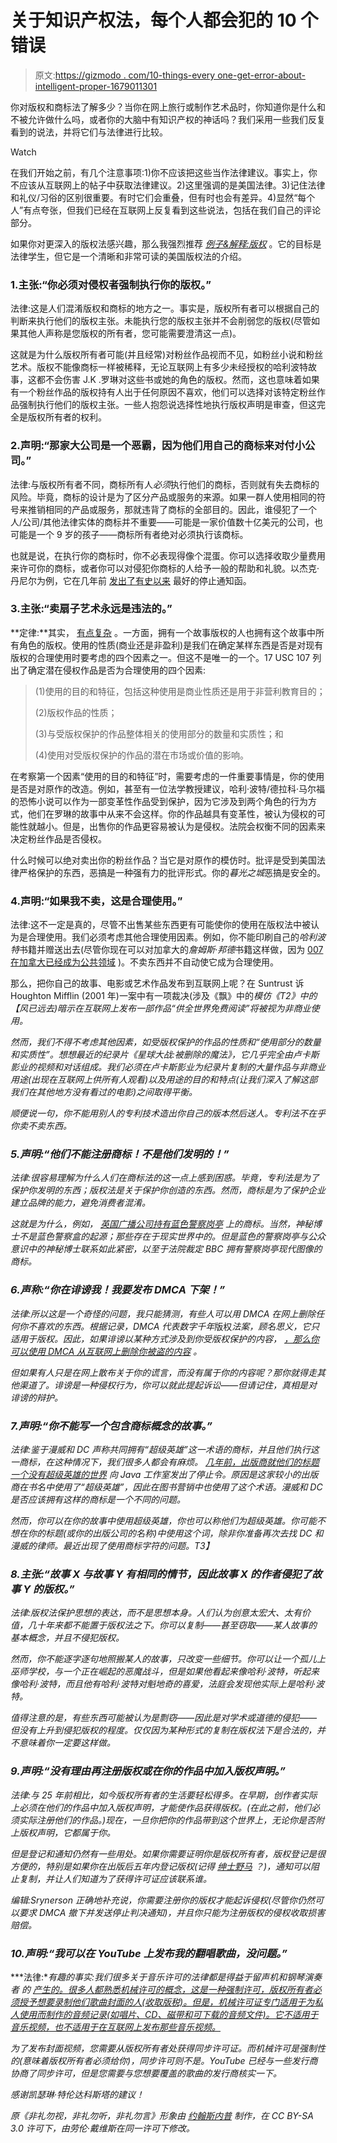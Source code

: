 # 关于知识产权法，每个人都会犯的 10 个错误

> 原文:[https://gizmodo . com/10-things-every one-get-error-about-intelligent-proper-1679011301](https://gizmodo.com/10-things-everyone-gets-wrong-about-intellectual-proper-1679011301)

你对版权和商标法了解多少？当你在网上旅行或制作艺术品时，你知道你是什么和不被允许做什么吗，或者你的大脑中有知识产权的神话吗？我们采用一些我们反复看到的说法，并将它们与法律进行比较。

Watch

在我们开始之前，有几个注意事项:1)你不应该把这些当作法律建议。事实上，你不应该从互联网上的帖子中获取法律建议。2)这里强调的是美国法律。3)记住法律和礼仪/习俗的区别很重要。有时它们会重叠，但有时也会有差异。4)显然“每个人”有点夸张，但我们已经在互联网上反复看到这些说法，包括在我们自己的评论部分。

如果你对更深入的版权法感兴趣，那么我强烈推荐 [*例子&解释:版权*](http://www.amazon.com/Examples-Explanations-Copyright-Stephen-McJohn/dp/1454803312?asc_campaign=InlineText&asc_refurl=https://gizmodo.com/10-things-everyone-gets-wrong-about-intellectual-proper-1679011301&asc_source=&tag=kinjagizmodolink-20) 。它的目标是法律学生，但它是一个清晰和非常可读的美国版权法的介绍。

### 1.主张:“你必须对侵权者强制执行你的版权。”

法律:这是人们混淆版权和商标的地方之一。事实是，版权所有者可以根据自己的判断来执行他们的版权主张。未能执行您的版权主张并不会削弱您的版权(尽管如果其他人声称是您版权的所有者，您可能需要澄清这一点)。

这就是为什么版权所有者可能(并且经常)对粉丝作品视而不见，如粉丝小说和粉丝艺术。版权不能像商标一样被稀释，无论互联网上有多少未经授权的哈利波特故事，这都不会伤害 J.K .罗琳对这些书或她的角色的版权。然而，这也意味着如果有一个粉丝作品的版权持有人出于任何原因不喜欢，他们可以选择对该特定粉丝作品强制执行他们的版权主张。一些人抱怨说选择性地执行版权声明是审查，但这完全是版权所有者的权利。

### 2.声明:“那家大公司是一个恶霸，因为他们用自己的商标来对付小公司。”

法律:与版权所有者不同，商标所有人*必须*执行他们的商标，否则就有失去商标的风险。毕竟，商标的设计是为了区分产品或服务的来源。如果一群人使用相同的符号来推销相同的产品或服务，那就违背了商标的全部目的。因此，谁侵犯了一个人/公司/其他法律实体的商标并不重要——可能是一家价值数十亿美元的公司，也可能是一个 9 岁的孩子——商标所有者绝对必须执行该商标。

也就是说，在执行你的商标时，你不必表现得像个混蛋。你可以选择收取少量费用来许可你的商标，或者你可以对侵犯你商标的人给予一般的帮助和礼貌。以杰克·丹尼尔为例，它在几年前 [发出了有史以来](http://brokenpianoforpresident.com/2012/07/19/jack-daniels-lawsuit-the-full-scoop/) 最好的停止通知函。

### 3.主张:“卖扇子艺术永远是违法的。”

**定律:**其实， [有点复杂](https://gizmodo.com/are-fan-fiction-and-fan-art-legal-5933976) 。一方面，拥有一个故事版权的人也拥有这个故事中所有角色的版权。使用的性质(商业还是非盈利)是我们在确定某样东西是否是对现有版权的合理使用时要考虑的四个因素之一。但这不是唯一的一个。17 USC 107 列出了确定潜在侵权作品是否为合理使用的四个因素:

> (1)使用的目的和特征，包括这种使用是商业性质还是用于非营利教育目的；
> 
> (2)版权作品的性质；
> 
> (3)与受版权保护的作品整体相关的使用部分的数量和实质性；和
> 
> (4)使用对受版权保护的作品的潜在市场或价值的影响。

在考察第一个因素“使用的目的和特征”时，需要考虑的一件重要事情是，你的使用是否是对原作的改造。例如，甚至有一位法学教授建议，哈利·波特/德拉科·马尔福的恐怖小说可以作为一部变革性作品受到保护，因为它涉及到两个角色的行为方式，他们在罗琳的故事中从来不会这样。你的作品越具有变革性，被认为侵权的可能性就越小。但是，出售你的作品更容易被认为是侵权。法院会权衡不同的因素来决定粉丝作品是否侵权。

什么时候可以绝对卖出你的粉丝作品？当它是对原作的模仿时。批评是受到美国法律严格保护的东西，恶搞是一种强有力的批评形式。你的*暮光之城*恶搞是安全的。

### 4.声明:“如果我不卖，这是合理使用。”

法律:这不一定是真的，尽管不出售某些东西更有可能使你的使用在版权法中被认为是合理使用。我们必须考虑其他合理使用因素。例如，你不能印刷自己的*哈利波特*书籍并赠送出去(尽管你现在可以对加拿大的*詹姆斯·邦德*书籍这样做，因为 [007 在加拿大已经成为公共领域](https://gizmodo.com/what-does-it-mean-now-that-james-bonds-in-canadas-publi-1678191830) )。不卖东西并不自动使它成为合理使用。

那么，把你自己的故事、电影或艺术作品发布到互联网上呢？在 Suntrust 诉 Houghton Mifflin (2001 年)一案中有一项裁决(涉及《飘》中的*模仿《T2》中的【风已远去)暗示在互联网上发布一部作品“供全世界免费阅读”将被视为非商业使用。*

*然而，我们不得不考虑其他因素，如受版权保护的作品的性质和“使用部分的数量和实质性”。想想最近的纪录片《星球大战:被删除的魔法》，它几乎完全由卢卡斯影业的视频和对话组成。我们必须在卢卡斯影业为纪录片复制的大量作品与非商业用途(出现在互联网上供所有人观看)以及用途的目的和特点(让我们深入了解这部我们在其他地方没有看过的电影)之间取得平衡。*

*顺便说一句，你不能用别人的专利技术造出你自己的版本然后送人。专利法不在乎你卖不卖东西。*

### *5.声明:“他们不能注册商标！不是他们发明的！”*

*法律:很容易理解为什么人们在商标法的这一点上感到困惑。毕竟，专利法是为了保护你发明的东西；版权法是关于保护你创造的东西。然而，商标是为了保护企业建立品牌的能力，避免消费者混淆。*

*这就是为什么，例如， [英国广播公司持有蓝色警察岗亭](https://gizmodo.com/six-strange-cases-of-science-fiction-trademarks-5919000) 上的商标。当然，神秘博士不是蓝色警察盒的起源；那些存在于现实世界中的。但是蓝色的警察岗亭与公众意识中的神秘博士联系如此紧密，以至于法院裁定 BBC 拥有警察岗亭现代图像的商标。*

### *6.声称:“你在诽谤我！我要发布 DMCA 下架！”*

*法律:所以这是一个奇怪的问题，我只能猜测，有些人可以用 DMCA 在网上删除任何你不喜欢的东西。根据记录，DMCA 代表数字千年*版权*法案，顾名思义，它只适用于版权。因此，如果诽谤以某种方式涉及到你受版权保护的内容， [，那么你可以使用 DMCA 从互联网上删除你被盗的内容](http://www.dmca.com/FAQ/How-can-I-remove-defamation-online) 。*

*但如果有人只是在网上散布关于你的谎言，而没有属于你的内容呢？那你就得走其他渠道了。诽谤是一种侵权行为，你可以就此提起诉讼——但请记住，真相是对诽谤的辩护。*

### *7.声明:“你不能写一个包含商标概念的故事。”*

*法律:鉴于漫威和 DC 声称共同拥有“超级英雄”这一术语的商标，并且他们执行这一商标，在这种情况下，我们很多人都会有麻烦。 [几年前，出版商就他们的标题](http://crispcomics.com/ray-felix-the-little-guy-who-dared-to-use-the-word-superhero/) [*一个没有超级英雄的世界*](http://crispcomics.com/ray-felix-the-little-guy-who-dared-to-use-the-word-superhero/) 向 Java 工作室发出了停止令。原因是这家较小的出版商在书名中使用了“超级英雄”，因此在图书营销中也使用了这个术语。漫威和 DC 是否应该拥有这样的商标是一个不同的问题。*

*然而，你可以在你的故事中使用超级英雄，你也可以称他们为超级英雄。你可能不想在你的标题(或你的出版公司的名称)中使用这个词，除非你准备再次去找 DC 和漫威的律师。最近出现了使用商标字符的问题。T3】*

### *8.主张:“故事 X 与故事 Y 有相同的情节，因此故事 X 的作者侵犯了故事 Y 的版权。”*

*法律:版权法保护思想的表达，而不是思想本身。人们认为创意太宏大、太有价值，几十年来都不能置于版权法之下。你可以复制——甚至窃取——某人故事的基本概念，并且不侵犯版权。*

*然而，你不能逐字逐句地照搬某人的故事，只改变一些细节。你可以让一个孤儿上巫师学校，与一个正在崛起的恶魔战斗，但是如果他看起来像哈利·波特，听起来像哈利·波特，而且他有哈利·波特对魁地奇的喜爱，法庭会发现他实际上是哈利·波特。*

*值得注意的是，有些东西可能被认为是剽窃——因此是对学术或道德的侵犯——但没有上升到侵犯版权的程度。仅仅因为某种形式的复制在版权法下是合法的，并不意味着你一定要这样做。*

### *9.声明:“没有理由再注册版权或在你的作品中加入版权声明。”*

*法律:与 25 年前相比，如今版权所有者的生活要轻松得多。在早期，创作者实际上必须在他们的作品中加入版权声明，才能使作品获得版权。(在此之前，他们必须实际注册他们的作品。)现在，一旦你把你的作品带到这个世界上，无论你是否附上版权声明，它都属于你。*

*但是登记和通知仍然有一些用处。如果你需要证明你是版权所有者，版权登记是很方便的，特别是如果你在出版后五年内登记版权(记得 [*绅士野马*](http://en.wikipedia.org/wiki/Gentlemen_Broncos) ？)，通知可以阻止复制，并让人们知道为了获得许可证应该联系谁。*

*编辑:Srynerson 正确地补充说，你需要注册你的版权才能起诉侵权(尽管你仍然可以要求 DMCA 撤下并发送停止判决通知)，并且你只能为注册版权的侵权收取损害赔偿。*

### *10.声明:“我可以在 YouTube 上发布我的翻唱歌曲，没问题。”*

***法律:**有趣的事实:我们很多关于音乐许可的法律都是得益于留声机和钢琴演奏者 的 [产生的。很多人都熟悉机械许可的概念，这是一种强制许可，版权所有者必须授予想要录制他们歌曲封面的人(收取版税)。但是，机械许可证专门适用于为私人使用而制作的音频记录(如唱片、CD、磁带和可下载的音频文件)。它不适用于音乐视频，也不适用于在互联网上发布那些音乐视频。](https://gizmodo.com/why-its-so-expensive-to-license-the-rights-to-a-fiction-5987354)*

*为了发布封面视频，您需要从版权所有者处获得同步许可证。而机械许可是强制性的(意味着版权所有者必须给你)，同步许可则不是。YouTube 已经与一些发行商协商了同步许可，但是您需要与您想要覆盖的歌曲的发行商核实一下。*

*感谢凯瑟琳·特伦达科斯塔的建议！*

**原《非礼勿视，非礼勿听，非礼勿言》形象由* [*约翰斯内普*](http://commons.wikimedia.org/wiki/File:See_No_Evil,_Hear_No_Evil,_Speak_No_Evil.jpg) *制作，在 CC BY-SA 3.0 许可下，由劳伦·戴维斯在同一许可下修改。**